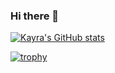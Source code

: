 ### Hi there 👋

<!--
**divDevelopment/divDevelopment** is a ✨ _special_ ✨ repository because its `README.md` (this file) appears on your GitHub profile.

Here are some ideas to get you started:

- 🔭 I’m currently working on ...
- 🌱 I’m currently learning ...
- 👯 I’m looking to collaborate on ...
- 🤔 I’m looking for help with ...
- 💬 Ask me about ...
- 📫 How to reach me: ...
- 😄 Pronouns: He / His
- ⚡ Fun fact: ...
-->

[![Kayra's GitHub stats](https://github-readme-stats.vercel.app/api?username=divDevelopment)](https://github.com/anuraghazra/github-readme-stats)

[![trophy](https://github-profile-trophy.vercel.app/?divDevelopment=ryo-ma)](https://github.com/ryo-ma/github-profile-trophy)


